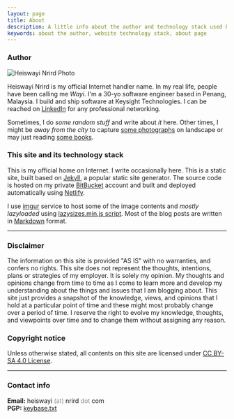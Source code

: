 ```yaml
---
layout: page
title: About
description: A little info about the author and technology stack used by this site.
keywords: about the author, website technology stack, about page
---
```


### Author

<div class="author-info">
	<div class="with-avatar">
		<div class="photo">
			<img src="https://avatars0.githubusercontent.com/u/13794983?v=4" alt="Heiswayi Nrird Photo">
		</div>
		<p class="intro-text">Heiswayi Nrird is my official Internet handler name. In my real life, people have been calling me <em>Wayi</em>. I'm a 30-yo software engineer based in Penang, Malaysia. I build and ship software at Keysight Technologies. I can be reached on <a href="https://my.linkedin.com/in/nrird">LinkedIn</a> for any professional networking.</p>
		<p class="intro-text">Sometimes, I do <em title="Exploring. Coding. Building. Documenting.">some random stuff</em> and write about <em>it</em> here. Other times, I might be <em>away from the city</em> to capture <a href="{{ "/photography" | prepend: site.baseurl | prepend: site.url }}">some photographs</a> on landscape or may just reading <a href="{{ "/books-i-read" | prepend: site.baseurl | prepend: site.url }}">some books</a>.</p>
	</div>
</div>

### This site and its technology stack

This is my official home on Internet. I write occasionally here. This is a static site, built based on [Jekyll](http://jekyllrb.com), a popular static site generator. The source code is hosted on my private [BitBucket](https://bitbucket.org/heiswayi/) account and built and deployed automatically using [Netlify](https://www.netlify.com/).

I use [imgur](https://imgur.com/) service to host some of the image contents and _mostly lazyloaded_ using [lazysizes.min.js script](https://github.com/aFarkas/lazysizes). Most of the blog posts are written in [Markdown](https://www.markdownguide.org/) format.

<hr class="break">

### Disclaimer

The information on this site is provided "AS IS" with no warranties, and confers no rights. This site does not represent the thoughts, intentions, plans or strategies of my employer. It is solely my opinion. My thoughts and opinions change from time to time as I come to learn more and develop my understanding about the things and issues that I am blogging about. This site just provides a snapshot of the knowledge, views, and opinions that I hold at a particular point of time and these might most probably change over a period of time. I reserve the right to evolve my knowledge, thoughts, and viewpoints over time and to change them without assigning any reason.

### Copyright notice

Unless otherwise stated, all contents on this site are licensed under [CC BY-SA 4.0 License](https://creativecommons.org/licenses/by-sa/4.0/).

<hr class="break">

### Contact info

**Email:** heiswayi <span style="display:none">-antispam-</span> <span style="opacity:0.5">(at)</span> <span style="display:none">-antispam-</span>nrird <span style="opacity:0.5">dot</span> com<br>
**PGP:** [keybase.txt](keybase.txt)